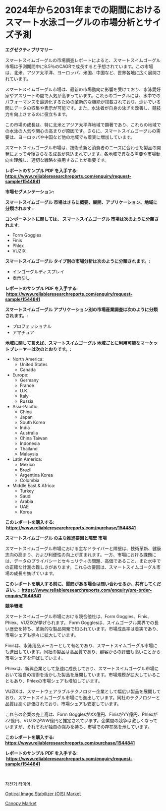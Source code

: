 <p><h1>2024年から2031年までの期間におけるスマート水泳ゴーグルの市場分析とサイズ予測</h1></p><p><strong>エグゼクティブサマリー</strong></p>
<p><p>スマートスイムゴーグルの市場調査レポートによると、スマートスイムゴーグル市場は予測期間中に8.5％のCAGRで成長すると予想されています。この市場は、北米、アジア太平洋、ヨーロッパ、米国、中国など、世界各地に広く展開されています。</p><p>スマートスイムゴーグル市場は、最新の市場動向に影響を受けており、水泳愛好家やアスリートの間で人気が高まっています。これらのゴーグルには、水中でのパフォーマンスを最適化するための革新的な機能が搭載されており、泳いでいる間にデータの収集や表示が可能です。また、水泳者が自身の泳ぎを改善し、競技力を向上させるのに役立ちます。</p><p>この市場の成長は、特に北米とアジア太平洋地域で顕著であり、これらの地域での水泳の人気や関心の高まりが原因です。さらに、スマートスイムゴーグルの需要は、ヨーロッパや中国など他の地域でも着実に増加しています。</p><p>スマートスイムゴーグル市場は、技術革新と消費者のニーズに合わせた製品の開発によって今後さらなる成長が見込まれています。各地域で異なる需要や市場動向を理解し、適切な戦略を採用することが重要です。</p></p>
<p><strong>レポートのサンプル PDF を入手する: <a href="https://www.reliableresearchreports.com/enquiry/request-sample/1544841">https://www.reliableresearchreports.com/enquiry/request-sample/1544841</a></strong></p>
<p><strong>市場セグメンテーション:</strong></p>
<p><strong> スマートスイムゴーグル 市場はさらに概要、展開、アプリケーション、地域に分類されます :</strong></p>
<p><strong>コンポーネントに関しては、 スマートスイムゴーグル 市場は次のように分類されます: &nbsp;</strong></p>
<p><ul><li>Form Goggles</li><li>Finis</li><li>Phlex</li><li>VUZIX</li></ul></p>
<p><strong> スマートスイムゴーグル タイプ別の市場分析は次のように分類されます。:</strong></p>
<p><ul><li>インゴーグルディスプレイ</li><li>表示なし</li></ul></p>
<p><strong>レポートのサンプル PDF を入手する: &nbsp;<a href="https://www.reliableresearchreports.com/enquiry/request-sample/1544841">https://www.reliableresearchreports.com/enquiry/request-sample/1544841</a></strong></p>
<p><strong> スマートスイムゴーグル アプリケーション別の市場産業調査は次のように分類されます。:</strong></p>
<p><ul><li>プロフェッショナル</li><li>アマチュア</li></ul></p>
<p><strong>地域に関して言えば、スマートスイムゴーグル 地域ごとに利用可能なマーケットプレーヤーは次のとおりです。:</strong></p>
<p><ul>
    <li>
        North America:
        <ul>
            <li>United States</li>
            <li>Canada</li>
        </ul>
    </li>
    <li>
        Europe:
        <ul>
            <li>Germany</li>
            <li>France</li>
            <li>U.K.</li>
            <li>Italy</li>
            <li>Russia</li>
        </ul>
    </li>
    <li>
        Asia-Pacific:
        <ul>
            <li>China</li>
            <li>Japan</li>
            <li>South Korea</li>
            <li>India</li>
            <li>Australia</li>
            <li>China Taiwan</li>
            <li>Indonesia</li>
            <li>Thailand</li>
            <li>Malaysia</li>
        </ul>
    </li>
    <li>
        Latin America:
        <ul>
            <li>Mexico</li>
            <li>Brazil</li>
            <li>Argentina Korea</li>
            <li>Colombia</li>
        </ul>
    </li>
    <li>
        Middle East & Africa:
        <ul>
            <li>Turkey</li>
            <li>Saudi</li>
            <li>Arabia</li>
            <li>UAE</li>
            <li>Korea</li>
        </ul>
    </li>
    </ul></p>
<p><strong>このレポートを購入する: &nbsp;<a href="https://www.reliableresearchreports.com/purchase/1544841">https://www.reliableresearchreports.com/purchase/1544841</a></strong></p>
<p><strong>スマートスイムゴーグル の主な推進要因と障壁 市場</strong></p>
<p><p>スマートスイムゴーグル市場における主なドライバーと障壁は、技術革新、健康志向の高まり、および利便性の向上が含まれます。一方、市場における課題には、データのプライバシーとセキュリティの問題、高価であること、また水中での正確な計測の難しさがあります。これらの要因は、スマートスイムゴーグル市場の成長を妨げています。</p></p>
<p><strong>このレポートを購入する前に、質問がある場合は問い合わせるか、共有してください。:&nbsp; <a href="https://www.reliableresearchreports.com/enquiry/pre-order-enquiry/1544841">https://www.reliableresearchreports.com/enquiry/pre-order-enquiry/1544841</a></strong></p>
<p><strong>競争環境</strong></p>
<p><p>スマートスイムゴーグル市場における競合他社は、Form Goggles、Finis、Phlex、VUZIXが挙げられます。 Form Gogglesは、スイムゴーグル業界での長い歴史を持ち、革新的な製品開発で知られています。市場成長率は着実であり、市場シェアも徐々に拡大しています。 </p><p>Finisは、水泳用品メーカーとして有名であり、スマートスイムゴーグル市場にも進出しています。同社の製品は高品質であり、顧客からの評価も高いことから市場シェアを伸ばしています。 </p><p>Phlexは、新興企業として急速に成長しており、スマートスイムゴーグル市場において独自の技術を活かした製品を展開しています。市場規模が拡大していることもあり、Phlexの市場シェアも増加しています。 </p><p>VUZIXは、スマートウェアラブルテクノロジー企業として幅広い製品を展開しており、スマートスイムゴーグル市場にも進出しています。同社のテクノロジーと品質は高く評価されており、市場シェアも安定しています。 </p><p>これらの企業の売上高は、Form GogglesがXX億円、FinisがYY億円、PhlexがZZ億円、VUZIXがWW億円と推定されています。企業間の競争は激しくなっていますが、それぞれが独自の強みを持ち、市場での存在感を示しています。</p></p>
<p><strong>このレポートを購入する: &nbsp; <a href="https://www.reliableresearchreports.com/purchase/1544841">https://www.reliableresearchreports.com/purchase/1544841</a></strong></p>
<p><strong>レポートのサンプル PDF を入手する: &nbsp;<a href="https://www.reliableresearchreports.com/enquiry/request-sample/1544841">https://www.reliableresearchreports.com/enquiry/request-sample/1544841</a></strong><strong></strong></p>
<p>&nbsp;</p>
<p><p><a href="https://medium.com/@carlosrtzkzhj/%EC%9E%90%EC%A0%84%EA%B1%B0-%ED%83%80%EC%9D%B4%EC%96%B4-%EC%8B%9C%EC%9E%A5-%EB%B3%B4%EA%B3%A0%EC%84%9C%EA%B0%80-%EC%9D%B4-%EC%8B%9C%EC%9E%A5%EC%9D%98-%EC%B5%9C%EC%8B%A0-%ED%8A%B8%EB%A0%8C%EB%93%9C%EC%99%80-%EC%84%B1%EC%9E%A5-%EA%B8%B0%ED%9A%8C%EB%A5%BC-%EB%93%9C%EB%9F%AC%EB%83%85%EB%8B%88%EB%8B%A4-32d7ee005809">자전거 타이어</a></p><p><a href="https://github.com/kathiaseamanalvaradovlprc2h/Market-Research-Report-List-1/blob/main/optical-image-stabilizer-ois-market.md">Optical Image Stabilizer (OIS) Market</a></p><p><a href="https://zircon-bluebell-299.notion.site/Global-Canopy-Market-by-Types-Applications-and-Major-Players-with-Regional-Growth-Rate-Analysis-a-4045a4bdbdf043a1b829f09244679bdb">Canopy Market</a></p></p>